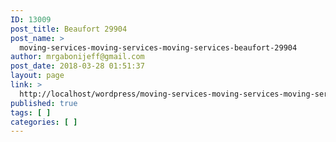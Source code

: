 ```yaml
---
ID: 13009
post_title: Beaufort 29904
post_name: >
  moving-services-moving-services-moving-services-beaufort-29904
author: mrgabonijeff@gmail.com
post_date: 2018-03-28 01:51:37
layout: page
link: >
  http://localhost/wordpress/moving-services-moving-services-moving-services-beaufort-29904/
published: true
tags: [ ]
categories: [ ]
---
```

